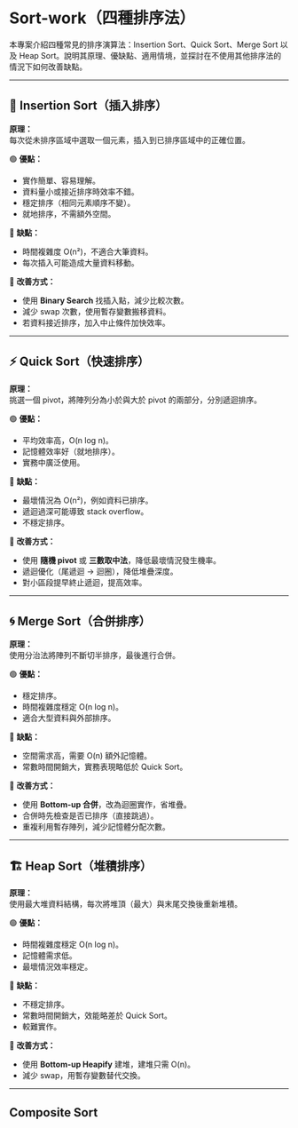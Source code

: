 # Sort-work（四種排序法）

本專案介紹四種常見的排序演算法：Insertion Sort、Quick Sort、Merge Sort 以及 Heap Sort。說明其原理、優缺點、適用情境，並探討在不使用其他排序法的情況下如何改善缺點。

---

## 📌 Insertion Sort（插入排序）

**原理：**  
每次從未排序區域中選取一個元素，插入到已排序區域中的正確位置。

🟢 **優點：**
- 實作簡單、容易理解。
- 資料量小或接近排序時效率不錯。
- 穩定排序（相同元素順序不變）。
- 就地排序，不需額外空間。

🔴 **缺點：**
- 時間複雜度 O(n²)，不適合大筆資料。
- 每次插入可能造成大量資料移動。

🔧 **改善方式：**
- 使用 **Binary Search** 找插入點，減少比較次數。
- 減少 swap 次數，使用暫存變數搬移資料。
- 若資料接近排序，加入中止條件加快效率。

---

## ⚡ Quick Sort（快速排序）

**原理：**  
挑選一個 pivot，將陣列分為小於與大於 pivot 的兩部分，分別遞迴排序。

🟢 **優點：**
- 平均效率高，O(n log n)。
- 記憶體效率好（就地排序）。
- 實務中廣泛使用。

🔴 **缺點：**
- 最壞情況為 O(n²)，例如資料已排序。
- 遞迴過深可能導致 stack overflow。
- 不穩定排序。

🔧 **改善方式：**
- 使用 **隨機 pivot** 或 **三數取中法**，降低最壞情況發生機率。
- 遞迴優化（尾遞迴 → 迴圈），降低堆疊深度。
- 對小區段提早終止遞迴，提高效率。

---

## 🌀 Merge Sort（合併排序）

**原理：**  
使用分治法將陣列不斷切半排序，最後進行合併。

🟢 **優點：**
- 穩定排序。
- 時間複雜度穩定 O(n log n)。
- 適合大型資料與外部排序。

🔴 **缺點：**
- 空間需求高，需要 O(n) 額外記憶體。
- 常數時間開銷大，實務表現略低於 Quick Sort。

🔧 **改善方式：**
- 使用 **Bottom-up 合併**，改為迴圈實作，省堆疊。
- 合併時先檢查是否已排序（直接跳過）。
- 重複利用暫存陣列，減少記憶體分配次數。

---

## 🏗️ Heap Sort（堆積排序）

**原理：**  
使用最大堆資料結構，每次將堆頂（最大）與末尾交換後重新堆積。

🟢 **優點：**
- 時間複雜度穩定 O(n log n)。
- 記憶體需求低。
- 最壞情況效率穩定。

🔴 **缺點：**
- 不穩定排序。
- 常數時間開銷大，效能略差於 Quick Sort。
- 較難實作。

🔧 **改善方式：**
- 使用 **Bottom-up Heapify** 建堆，建堆只需 O(n)。
- 減少 swap，用暫存變數替代交換。
---
## Composite Sort
